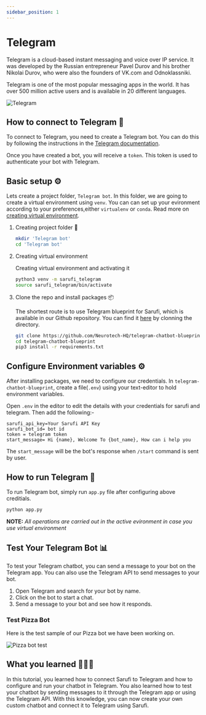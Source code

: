 ```yaml
---
sidebar_position: 1
---
```


# Telegram

Telegram is a cloud-based instant messaging and voice over IP service. It was developed by the Russian entrepreneur Pavel Durov and his brother Nikolai Durov, who were also the founders of VK.com and Odnoklassniki.

Telegram is one of the most popular messaging apps in the world. It has over 500 million active users and is available in 20 different languages.

![Telegram](/img/telegram-5348490_640.png)

## How to connect to Telegram 🔗

To connect to Telegram, you need to create a Telegram bot. You can do this by following the instructions in the [Telegram documentation](https://core.telegram.org/bots#6-botfather).

Once you have created a bot, you will receive a `token`. This token is used to authenticate your bot with Telegram.

## Basic setup ⚙️

Lets create a project folder, `Telegram bot`. In this folder, we are going to create a virtual environment using `venv`. You can can set up your evironment according to your preferences,either `virtualenv` or `conda`. Read more on [creating virtual environment](https://www.freecodecamp.org/news/how-to-setup-virtual-environments-in-python/).

1. Creating project folder 📂

    ```bash
    mkdir 'Telegram bot'
    cd 'Telegram bot'
    ```

2. Creating virtual environment

    Creating virtual environment and activating it

    ```bash
    python3 venv -m sarufi_telegram
    source sarufi_telegram/bin/activate
    ```

3. Clone the repo and install packages 📦

    The shortest route is to use Telegram blueprint for Sarufi, which is available in our Github repository. You can find it [here](https://github.com/Neurotech-HQ/telegram-chatbot-blueprint) by clonning the directory.

    ```bash
    git clone https://github.com/Neurotech-HQ/telegram-chatbot-blueprint
    cd telegram-chatbot-blueprint
    pip3 install -r requirements.txt
    ```

## Configure Environment variables ⚙

After installing packages, we need to configure our credentials. In `telegram-chatbot-blueprint`, create a file(`.env`) using your text-editor to hold environment variables.

Open `.env` in the editor to edit the details with your credentials for sarufi and telegram. Then add the following:-

```text
sarufi_api_key=Your Sarufi API Key
sarufi_bot_id= bot id
token = telegram token
start_message= Hi {name}, Welcome To {bot_name}, How can i help you
```

The `start_message` will be the bot's response when `/start` command is sent by user.

## How to run Telegram 🚀

To run Telegram bot, simply run `app.py` file after configuring above creditials.

```bash
python app.py
```

**NOTE:** _All operations are carried out in the active evironment in case you use virtual environment_

## Test Your Telegram Bot 📊

To test your Telegram chatbot, you can send a message to your bot on the Telegram app. You can also use the Telegram API to send messages to your bot.

1. Open Telegram and search for your bot by name.
2. Click on the bot to start a chat.
3. Send a message to your bot and see how it responds.

### Test Pizza Bot

Here is the test sample of our Pizza bot we have been working on.

![Pizza bot test](/img/telegram-bot-sample.gif)

## What you learned 👨🏽‍💻

In this tutorial, you learned how to connect Sarufi to Telegram and how to configure and run your chatbot in Telegram. You also learned how to test your chatbot by sending messages to it through the Telegram app or using the Telegram API. With this knowledge, you can now create your own custom chatbot and connect it to Telegram using Sarufi.
